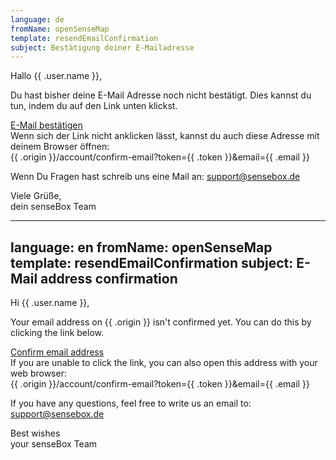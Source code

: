 ```yaml
---
language: de
fromName: openSenseMap
template: resendEmailConfirmation
subject: Bestätigung deiner E-Mailadresse
---
```


<p>
  Hallo {{ .user.name }},
</p>
<p>
  Du hast bisher deine E-Mail Adresse noch nicht bestätigt. Dies kannst du tun, indem du auf den Link unten klickst.
</p>
<p>
  <a href="{{ .origin }}/account/confirm-email?token={{ .token }}&email={{ .email }}" target="_blank">E-Mail bestätigen</a><br />
Wenn sich der Link nicht anklicken lässt, kannst du auch diese Adresse mit deinem Browser öffnen:
<br />
{{ .origin }}/account/confirm-email?token={{ .token }}&email={{ .email }}
</p>
<p>
  Wenn Du Fragen hast schreib uns eine Mail an: <a href="mailto:support@sensebox.de?Subject=Email%20Best%C3%A4tigen%20f%C3%BCr%20{{ .email }}" target="_top">support@sensebox.de</a>
</p>
<p>
  Viele Grüße,<br />dein senseBox Team
</p>

---
language: en
fromName: openSenseMap
template: resendEmailConfirmation
subject: E-Mail address confirmation
---

<p>
  Hi {{ .user.name }},
</p>
<p>
  Your email address on {{ .origin }} isn't confirmed yet. You can do this by clicking the link below.
</p>
<p>
  <a href="{{ .origin }}/account/confirm-email?token={{ .token }}&email={{ .email }}" target="_blank">Confirm email address</a><br />
If you are unable to click the link, you can also open this address with your web browser:
<br />
{{ .origin }}/account/confirm-email?token={{ .token }}&email={{ .email }}
</p>
<p>
  If you have any questions, feel free to write us an email to: <a href="mailto:support@sensebox.de?Subject=Email%20Confirmation%20for%20{{ .email }}" target="_top">support@sensebox.de</a>
</p>
<p>
  Best wishes<br />your senseBox Team
</p>